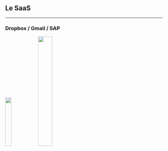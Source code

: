 ## Le SaaS

----

### Dropbox / Gmail / SAP

<img src="https://a.slack-edge.com/ca1d0/img/services/dropbox_512.png" width="20%" />
<img src="https://img.bfmtv.com/c/630/420/111/b9e073987bb92bd6246b9ebbd3a15.jpg" width="30%" />